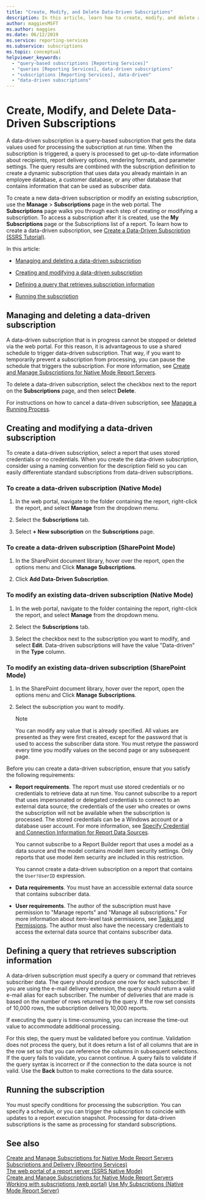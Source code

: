 ```yaml
---
title: "Create, Modify, and Delete Data-Driven Subscriptions"
description: In this article, learn how to create, modify, and delete a data-driven subscription. Also learn tips on defining a query to retrieve subscription information.
author: maggiesMSFT
ms.author: maggies
ms.date: 06/12/2019
ms.service: reporting-services
ms.subservice: subscriptions
ms.topic: conceptual
helpviewer_keywords:
  - "query-based subscriptions [Reporting Services]"
  - "queries [Reporting Services], data-driven subscriptions"
  - "subscriptions [Reporting Services], data-driven"
  - "data-driven subscriptions"
---
```

# Create, Modify, and Delete Data-Driven Subscriptions
  A data-driven subscription is a query-based subscription that gets the data values used for processing the subscription at run time. When the subscription is triggered, a query is processed to get up-to-date information about recipients, report delivery options, rendering formats, and parameter settings. The query results are combined with the subscription definition to create a dynamic subscription that uses data you already maintain in an employee database, a customer database, or any other database that contains information that can be used as subscriber data.  
  
 To create a new data-driven subscription or modify an existing subscription, use the **Manage** > **Subscriptions** page in the web portal. The **Subscriptions** page walks you through each step of creating or modifying a subscription. To access a subscription after it is created, use the **My Subscriptions** page or the Subscriptions list of a report. To learn how to create a data-driven subscription, see [Create a Data-Driven Subscription &#40;SSRS Tutorial&#41;](../../reporting-services/create-a-data-driven-subscription-ssrs-tutorial.md).  
  
 In this article:  
  
-   [Managing and deleting a data-driven subscription](#bkmk_manage_and_delete)  
  
-   [Creating and modifying a data-driven subscription](#bkmk_create_and_modify)  
  
-   [Defining a query that retrieves subscription information](#bkmk_define_query)  
  
-   [Running the subscription](#bkmk_run_subscription)  
  
##  <a name="bkmk_manage_and_delete"></a> Managing and deleting a data-driven subscription  
 A data-driven subscription that is in progress cannot be stopped or deleted via the web portal. For this reason, it is advantageous to use a shared schedule to trigger data-driven subscription. That way, if you want to temporarily prevent a subscription from processing, you can pause the schedule that triggers the subscription. For more information, see [Create and Manage Subscriptions for Native Mode Report Servers](../../reporting-services/subscriptions/create-and-manage-subscriptions-for-native-mode-report-servers.md).  
  
 To delete a data-driven subscription, select the checkbox next to the report on the **Subscriptions** page, and then select **Delete**.  
  
 For instructions on how to cancel a data-driven subscription, see [Manage a Running Process](../../reporting-services/subscriptions/manage-a-running-process.md).  
  
##  <a name="bkmk_create_and_modify"></a> Creating and modifying a data-driven subscription  
 To create a data-driven subscription, select a report that uses stored credentials or no credentials. When you create the data-driven subscription, consider using a naming convention for the description field so you can easily differentiate standard subscriptions from data-driven subscriptions.  
  
### To create a data-driven subscription (Native Mode)  
  
1. In the web portal, navigate to the folder containing the report, right-click the report, and select **Manage** from the dropdown menu.  
  
2. Select the **Subscriptions** tab.  
  
3. Select **+ New subscription** on the **Subscriptions** page.  
  
### To create a data-driven subscription (SharePoint Mode)  
  
1. In the SharePoint document library, hover over the report, open the options menu and Click **Manage Subscriptions**.  
  
2. Click **Add Data-Driven Subscription**.  
  
### To modify an existing data-driven subscription (Native Mode)  
  
1. In the web portal, navigate to the folder containing the report, right-click the report, and select **Manage** from the dropdown menu.  
  
2. Select the **Subscriptions** tab.  
  
3. Select the checkbox next to the subscription you want to modify, and select **Edit**. Data-driven subscriptions will have the value "Data-driven" in the **Type** column.  
  
### To modify an existing data-driven subscription (SharePoint Mode)  
  
1.  In the SharePoint document library, hover over the report, open the options menu and Click **Manage Subscriptions**.  
  
2.  Select the subscription you want to modify.  
  
    > [!NOTE]  
    > You can modify any value that is already specified. All values are presented as they were first created, except for the password that is used to access the subscriber data store. You must retype the password every time you modify values on the second page or any subsequent page.  
  
  Before you can create a data-driven subscription, ensure that you satisfy the following requirements:  
  
-   **Report requirements**. The report must use stored credentials or no credentials to retrieve data at run time. You cannot subscribe to a report that uses impersonated or delegated credentials to connect to an external data source; the credentials of the user who creates or owns the subscription will not be available when the subscription is processed. The stored credentials can be a Windows account or a database user account. For more information, see [Specify Credential and Connection Information for Report Data Sources](../../reporting-services/report-data/specify-credential-and-connection-information-for-report-data-sources.md).  
  
     You cannot subscribe to a Report Builder report that uses a model as a data source and the model contains model item security settings. Only reports that use model item security are included in this restriction.  
  
     You cannot create a data-driven subscription on a report that contains the `User!UserID` expression.  
  
-   **Data requirements**. You must have an accessible external data source that contains subscriber data.  
  
-   **User requirements**. The author of the subscription must have permission to "Manage reports" and "Manage all subscriptions." For more information about item-level task permissions, see [Tasks and Permissions](../../reporting-services/security/tasks-and-permissions.md). The author must also have the necessary credentials to access the external data source that contains subscriber data.  
  
##  <a name="bkmk_define_query"></a> Defining a query that retrieves subscription information  
 A data-driven subscription must specify a query or command that retrieves subscriber data. The query should produce one row for each subscriber. If you are using the e-mail delivery extension, the query should return a valid e-mail alias for each subscriber. The number of deliveries that are made is based on the number of rows returned by the query. If the row set consists of 10,000 rows, the subscription delivers 10,000 reports.  
  
 If executing the query is time-consuming, you can increase the time-out value to accommodate additional processing.  
  
 For this step, the query must be validated before you continue. Validation does not process the query, but it does return a list of all columns that are in the row set so that you can reference the columns in subsequent selections. If the query fails to validate, you cannot continue. A query fails to validate if the query syntax is incorrect or if the connection to the data source is not valid. Use the **Back** button to make corrections to the data source.  
  
##  <a name="bkmk_run_subscription"></a> Running the subscription  
 You must specify conditions for processing the subscription. You can specify a schedule, or you can trigger the subscription to coincide with updates to a report execution snapshot. Processing for data-driven subscriptions is the same as processing for standard subscriptions.  
  
## See also  
 [Create and Manage Subscriptions for Native Mode Report Servers](../../reporting-services/subscriptions/create-and-manage-subscriptions-for-native-mode-report-servers.md)   
 [Subscriptions and Delivery &#40;Reporting Services&#41;](../../reporting-services/subscriptions/subscriptions-and-delivery-reporting-services.md)   
 [The web portal of a report server (SSRS Native Mode)](../../reporting-services/web-portal-ssrs-native-mode.md)   
 [Create and Manage Subscriptions for Native Mode Report Servers](create-and-manage-subscriptions-for-native-mode-report-servers.md)   
 [Working with subscriptions (web portal)](../../reporting-services/working-with-subscriptions-web-portal.md)
 [Use My Subscriptions (Native Mode Report Server)](../../reporting-services/subscriptions/use-my-subscriptions-native-mode-report-server.md)  
 
